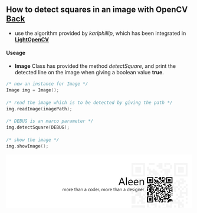 ## How to detect squares in an image with OpenCV [Back](./qa.md)

- use the algorithm provided by *karlphillip*, which has been integrated in [**LightOpenCV**](https://github.com/aleen42/LightOpenCV)

#### Useage

- **Image** Class has provided the method *detectSquare*, and print the detected line on the image when giving a boolean value **true**.

```cpp
/* new an instance for Image */
Image img = Image();

/* read the image which is to be detected by giving the path */
img.readImage(imagePath);

/* DEBUG is an marco parameter */
img.detectSquare(DEBUG);

/* show the image */
img.showImage();
```


<a href="http://aleen42.github.io/" target="_blank" ><img src="./../pic/tail.gif"></a>
